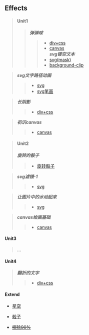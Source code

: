 ##  Effects 
> #### Unit1
  >> *__弹弹球__* 
  >>> * [div+css](https://onethousandandtwentyfour.github.io/effects/unit1/%e5%bc%b9%e5%bc%b9%e7%90%83/)
  >>> * [canvas](https://onethousandandtwentyfour.github.io/effects/unit1/%e5%bc%b9%e5%bc%b9%e7%90%83/canvas.html)  
  >> *__svg镂空文本__*
  >>> * [svg(mask)](https://onethousandandtwentyfour.github.io/effects/unit1/svg%e9%95%82%e7%a9%ba%e6%96%87%e6%9c%ac/index-1.html)
  >>> * [background-clip](https://onethousandandtwentyfour.github.io/effects/unit1/svg%e9%95%82%e7%a9%ba%e6%96%87%e6%9c%ac/background-clip.html)
  
  > *__svg文字路径动画__*
  >> * [svg](https://onethousandandtwentyfour.github.io/effects/unit1/svg%e6%96%87%e5%ad%97%e8%b7%af%e5%be%84%e5%8a%a8%e7%94%bb)
  >> * [svg笔画](https://onethousandandtwentyfour.github.io/effects/unit1/svg%e6%96%87%e5%ad%97%e8%b7%af%e5%be%84%e5%8a%a8%e7%94%bb/index-1.html)
  
  > *__长阴影__*
  >> * [div+css](https://onethousandandtwentyfour.github.io/effects/unit1/%E9%95%BF%E9%98%B4%E5%BD%B1)
  
  > *__初识canvas__*
  >> * [canvas](https://onethousandandtwentyfour.github.io/effects/unit1/%e5%88%9d%e8%af%86canvas)
  
> #### Unit2
  > *__旋转的骰子__*
  >> *  [旋转骰子](https://onethousandandtwentyfour.github.io/effects/unit2/%e9%aa%b0%e5%ad%90/)
  
  > *__svg滤镜-1__*
  >> * [svg](https://onethousandandtwentyfour.github.io/effects/unit2/svg%e6%bb%a4%e9%95%9c-1)
  
  > *__让图片中的水动起来__*
  >> *  [svg](https://onethousandandtwentyfour.github.io/effects/unit2/%e8%ae%a9%e5%9b%be%e7%89%87%e4%b8%ad%e7%9a%84%e6%b0%b4%e5%8a%a8%e8%b5%b7%e6%9d%a5)
  
  > *__canvas绘画基础__*
  >> * [canvas](https://onethousandandtwentyfour.github.io/effects/unit2/canvas%e7%bb%98%e7%94%bb%e5%9f%ba%e7%a1%80)
  
#### Unit3
  > ...
  
#### Unit4
  > *__翻折的文字__*
  >> * [div+css](https://onethousandandtwentyfour.github.io/effects/unit4/%e7%bf%bb%e6%8a%98%e7%9a%84%e6%96%87%e5%ad%97/)
  
#### Extend

  *  [星空](https://onethousandandtwentyfour.github.io/effects/extend/%e6%98%9f%e7%a9%ba/)
  *  [骰子](https://onethousandandtwentyfour.github.io/effects/extend/%e9%aa%b0%e5%ad%90/)
  
  * [~~擦除90%~~](https://onethousandandtwentyfour.github.io/effects/unit1/%e5%88%9d%e8%af%86canvas/cachu.html)


